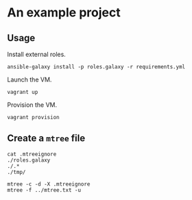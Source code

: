 # An example project

## Usage

Install external roles.

```
ansible-galaxy install -p roles.galaxy -r requirements.yml
```

Launch the VM.

```
vagrant up
```

Provision the VM.

```
vagrant provision
```


## Create a `mtree` file

```
cat .mtreeignore
./roles.galaxy
./.*
./tmp/
```

```
mtree -c -d -X .mtreeignore
mtree -f ../mtree.txt -u
```
